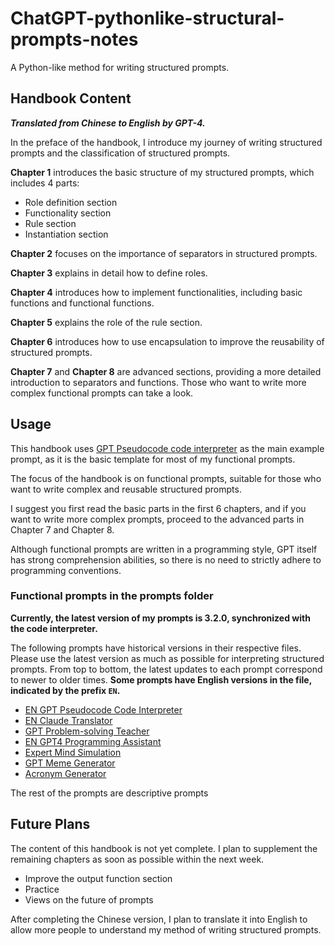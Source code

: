 # ChatGPT-pythonlike-structural-prompts-notes
A Python-like method for writing structured prompts.

## Handbook Content

***Translated from Chinese to English by GPT-4.***

In the preface of the handbook, I introduce my journey of writing structured prompts and the classification of structured prompts.

**Chapter 1** introduces the basic structure of my structured prompts, which includes 4 parts:
- Role definition section
- Functionality section  
- Rule section
- Instantiation section

**Chapter 2** focuses on the importance of separators in structured prompts.

**Chapter 3** explains in detail how to define roles.

**Chapter 4** introduces how to implement functionalities, including basic functions and functional functions.

**Chapter 5** explains the role of the rule section.

**Chapter 6** introduces how to use encapsulation to improve the reusability of structured prompts.

**Chapter 7** and **Chapter 8** are advanced sections, providing a more detailed introduction to separators and functions. Those who want to write more complex functional prompts can take a look.

## Usage

This handbook uses [GPT Pseudocode code interpreter](/Books/prompts/GPT伪代码解释器.md##CN) as the main example prompt, as it is the basic template for most of my functional prompts.

The focus of the handbook is on functional prompts, suitable for those who want to write complex and reusable structured prompts.

I suggest you first read the basic parts in the first 6 chapters, and if you want to write more complex prompts, proceed to the advanced parts in Chapter 7 and Chapter 8.

Although functional prompts are written in a programming style, GPT itself has strong comprehension abilities, so there is no need to strictly adhere to programming conventions.

### Functional prompts in the prompts folder

**Currently, the latest version of my prompts is 3.2.0, synchronized with the code interpreter.**

The following prompts have historical versions in their respective files. Please use the latest version as much as possible for interpreting structured prompts. From top to bottom, the latest updates to each prompt correspond to newer to older times. **Some prompts have English versions in the file, indicated by the prefix `EN`.**

- [EN GPT Pseudocode Code Interpreter](/Books/prompts/GPT代码伪解释器.md)
- [EN Claude Translator](/Books/prompts/Claude翻译机.md)
- [GPT Problem-solving Teacher](/Books/prompts/GPT题目解决老师.md)
- [EN GPT4 Programming Assistant](/Books/prompts/GPT4编程助手.md)
- [Expert Mind Simulation](/Books/prompts/专家思维模拟.md)
- [GPT Meme Generator](/Books/prompts/GPT梗图生成器.md)
- [Acronym Generator](/Books/prompts/单词简写生成器.md)

The rest of the prompts are descriptive prompts

## Future Plans

The content of this handbook is not yet complete. I plan to supplement the remaining chapters as soon as possible within the next week.

- Improve the output function section
- Practice
- Views on the future of prompts

After completing the Chinese version, I plan to translate it into English to allow more people to understand my method of writing structured prompts.
